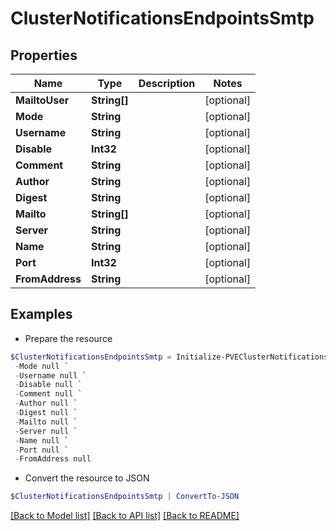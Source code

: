 # ClusterNotificationsEndpointsSmtp
## Properties

Name | Type | Description | Notes
------------ | ------------- | ------------- | -------------
**MailtoUser** | **String[]** |  | [optional] 
**Mode** | **String** |  | [optional] 
**Username** | **String** |  | [optional] 
**Disable** | **Int32** |  | [optional] 
**Comment** | **String** |  | [optional] 
**Author** | **String** |  | [optional] 
**Digest** | **String** |  | [optional] 
**Mailto** | **String[]** |  | [optional] 
**Server** | **String** |  | [optional] 
**Name** | **String** |  | [optional] 
**Port** | **Int32** |  | [optional] 
**FromAddress** | **String** |  | [optional] 

## Examples

- Prepare the resource
```powershell
$ClusterNotificationsEndpointsSmtp = Initialize-PVEClusterNotificationsEndpointsSmtp  -MailtoUser null `
 -Mode null `
 -Username null `
 -Disable null `
 -Comment null `
 -Author null `
 -Digest null `
 -Mailto null `
 -Server null `
 -Name null `
 -Port null `
 -FromAddress null
```

- Convert the resource to JSON
```powershell
$ClusterNotificationsEndpointsSmtp | ConvertTo-JSON
```

[[Back to Model list]](../README.md#documentation-for-models) [[Back to API list]](../README.md#documentation-for-api-endpoints) [[Back to README]](../README.md)

